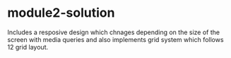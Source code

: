 # module2-solution
Includes a resposive design which chnages depending on the size of the screen with media queries and also implements 
grid system which follows 12 grid layout.
